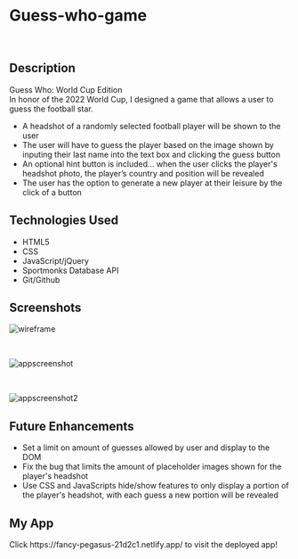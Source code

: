 # Guess-who-game
</br>
<h2>Description</h2>
    Guess Who: World Cup Edition 
  </br> In honor of the 2022 World Cup, I designed a game that allows a user to guess the football star.
  <ul>
    <li> A headshot of a randomly selected football player will be shown to the user </li>
    <li> The user will have to guess the player based on the image shown by inputing their last name into the text box and clicking the guess button</li>
    <li> An optional hint button is included... when the user clicks the player's headshot photo, the player’s country and position will be revealed</li>
    <li> The user has the option to generate a new player at their leisure by the click of a button </li>
  </ul>

<h2>Technologies Used</h2>
<ul>
  <li> HTML5</li>
  <li> CSS</li>
<li> JavaScript/jQuery</li>
<li> Sportmonks Database API</li>
<li> Git/Github</li>
</ul>

<h2>Screenshots</h2>

![wireframe](https://user-images.githubusercontent.com/102608394/206586114-a7a0460d-0009-4017-8fd1-e9f52fecdc80.png)

</br>

![appscreenshot](https://user-images.githubusercontent.com/102608394/206585487-86d32d9b-4c04-4050-a20a-bbdbd9adf3b1.png)

</br>

![appscreenshot2](https://user-images.githubusercontent.com/102608394/206585557-6df5ea89-a71d-41d2-8ac4-d24a921e8315.png)



<h2>Future Enhancements</h2>
<ul>
  <li> Set a limit on amount of guesses allowed by user and display to the DOM</li>
  <li> Fix the bug that limits the amount of placeholder images shown for the player's headshot</li>
  <li> Use CSS and JavaScripts hide/show features to only display a portion of the player's headshot, with each guess a new portion will be revealed</li>
  </ul>
  
 <h2>My App</h2>
 Click https://fancy-pegasus-21d2c1.netlify.app/ to visit the deployed app!
